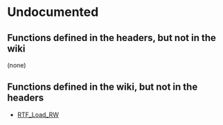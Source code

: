 # Undocumented

## Functions defined in the headers, but not in the wiki

(none)

## Functions defined in the wiki, but not in the headers

- [RTF_Load_RW](RTF_Load_RW)


